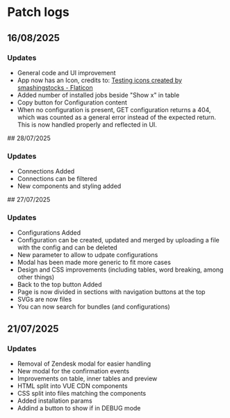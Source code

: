 # Patch logs

## 16/08/2025

### Updates 

- General code and UI improvement
- App now has an Icon, credits to: [Testing icons created by smashingstocks - Flaticon](https://www.flaticon.com/free-icons/testing)
- Added number of installed jobs beside "Show x" in table
- Copy button for Configuration content
- When no configuration is present, GET configuration returns a 404, which was counted as a general error instead of the expected return. This is now handled properly and reflected in UI.

## 28/07/2025

### Updates

- Connections Added
- Connections can be filtered
- New components and styling added

## 27/07/2025

### Updates

- Configurations Added
- Configuration can be created, updated and merged by uploading a file with the config and can be deleted
- New parameter to allow to udpate configurations
- Modal has been made more generic to fit more cases
- Design and CSS improvements (including tables, word breaking, among other things)
- Back to the top button Added
- Page is now divided in sections with navigation buttons at the top
- SVGs are now files
- You can now search for bundles (and configurations)

## 21/07/2025

### Updates

- Removal of Zendesk modal for easier handling
- New modal for the confirmation events
- Improvements on table, inner tables and preview
- HTML split into VUE CDN components
- CSS split into files matching the components
- Added installation params
- Addind a button to show if in DEBUG mode